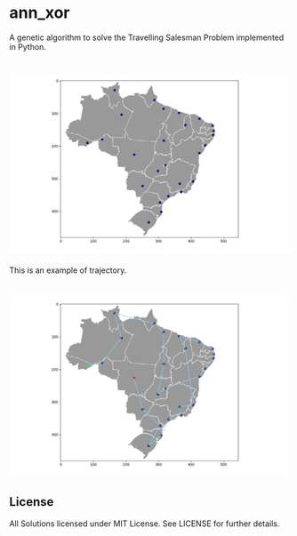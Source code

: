 # ann_xor
A genetic algorithm to solve the Travelling Salesman Problem implemented in Python.

# ![logo](fig1.png)

This is an example of trajectory.

# ![logo](fig2.png)

## License

All Solutions licensed under MIT License. See LICENSE for further details.
